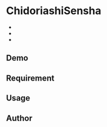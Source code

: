 ChidoriashiSensha
========

*
*
*

Demo
--------

Requirement
--------

Usage
--------

Author
--------
